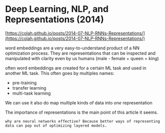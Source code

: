 # Deep Learning, NLP, and Representations (2014)

[https://colah.github.io/posts/2014-07-NLP-RNNs-Representations/](https://colah.github.io/posts/2014-07-NLP-RNNs-Representations/)

word embeddings are a very easy-to-understand product of a NN optimization process. They are representations that can be inspected and manipulated with clarity even by us humans (male - female + queen = king)

often word embeddings are created for a certain ML task and used in another ML task. This often goes by multiples names:

- pre-training
- transfer learning
- multi-task learning

We can use it also do map multiple kinds of data into *one* representation

The importance of representations is the main point of this article it seems. 

`why are neural networks effective? Because better ways of representing data can pop out of optimizing layered models.`